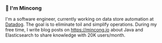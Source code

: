 ### 👋 I'm Mincong

I'm a software engineer, currently working on data store automation at [Datadog](https://github.com/DataDog). The goal is to eliminate toil and simplify operations. During my free time, I write blog posts on <https://mincong.io> about Java and Elasticsearch to share knowledge with 20K users/month.

<!--
**mincong-h/mincong-h** is a ✨ _special_ ✨ repository because its `README.md` (this file) appears on your GitHub profile.

Here are some ideas to get you started:

- 🔭 I’m currently working on ...
- 🌱 I’m currently learning ...
- 👯 I’m looking to collaborate on ...
- 🤔 I’m looking for help with ...
- 💬 Ask me about ...
- 📫 How to reach me: ...
- 😄 Pronouns: ...
- ⚡ Fun fact: ...
-->
